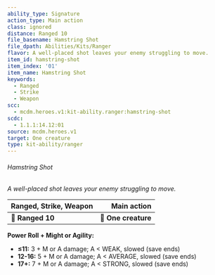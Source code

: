 ```yaml
---
ability_type: Signature
action_type: Main action
class: ignored
distance: Ranged 10
file_basename: Hamstring Shot
file_dpath: Abilities/Kits/Ranger
flavor: A well-placed shot leaves your enemy struggling to move.
item_id: hamstring-shot
item_index: '01'
item_name: Hamstring Shot
keywords:
  - Ranged
  - Strike
  - Weapon
scc:
  - mcdm.heroes.v1:kit-ability.ranger:hamstring-shot
scdc:
  - 1.1.1:14.12:01
source: mcdm.heroes.v1
target: One creature
type: kit-ability/ranger
---
```


###### Hamstring Shot

*A well-placed shot leaves your enemy struggling to move.*

| **Ranged, Strike, Weapon** |     **Main action** |
| -------------------------- | ------------------: |
| **📏 Ranged 10**           | **🎯 One creature** |

**Power Roll + Might or Agility:**

- **≤11:** 3 + M or A damage; A < WEAK, slowed (save ends)
- **12-16:** 5 + M or A damage; A < AVERAGE, slowed (save ends)
- **17+:** 7 + M or A damage; A < STRONG, slowed (save ends)
